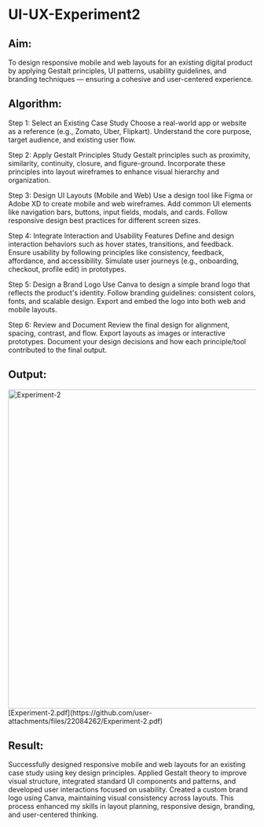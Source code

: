 # UI-UX-Experiment2

## Aim:
To design responsive mobile and web layouts for an existing digital product by applying Gestalt principles, UI patterns, usability guidelines, and branding techniques — ensuring a cohesive and user-centered experience.

## Algorithm:
Step 1: Select an Existing Case Study
Choose a real-world app or website as a reference (e.g., Zomato, Uber, Flipkart).
Understand the core purpose, target audience, and existing user flow.

Step 2: Apply Gestalt Principles
Study Gestalt principles such as proximity, similarity, continuity, closure, and figure-ground.
Incorporate these principles into layout wireframes to enhance visual hierarchy and organization.

Step 3: Design UI Layouts (Mobile and Web)
Use a design tool like Figma or Adobe XD to create mobile and web wireframes.
Add common UI elements like navigation bars, buttons, input fields, modals, and cards.
Follow responsive design best practices for different screen sizes.

Step 4: Integrate Interaction and Usability Features
Define and design interaction behaviors such as hover states, transitions, and feedback.
Ensure usability by following principles like consistency, feedback, affordance, and accessibility.
Simulate user journeys (e.g., onboarding, checkout, profile edit) in prototypes.

Step 5: Design a Brand Logo
Use Canva to design a simple brand logo that reflects the product's identity.
Follow branding guidelines: consistent colors, fonts, and scalable design.
Export and embed the logo into both web and mobile layouts.

Step 6: Review and Document
Review the final design for alignment, spacing, contrast, and flow.
Export layouts as images or interactive prototypes.
Document your design decisions and how each principle/tool contributed to the final output.

## Output:
<img width="716" height="648" alt="Experiment-2" src="https://github.com/user-attachments/assets/b49bf747-f336-4848-a9b0-e0a639d71817" />
[Experiment-2.pdf](https://github.com/user-attachments/files/22084262/Experiment-2.pdf)

## Result:
Successfully designed responsive mobile and web layouts for an existing case study using key design principles. Applied Gestalt theory to improve visual structure, integrated standard UI components and patterns, and developed user interactions focused on usability. Created a custom brand logo using Canva, maintaining visual consistency across layouts. This process enhanced my skills in layout planning, responsive design, branding, and user-centered thinking.
